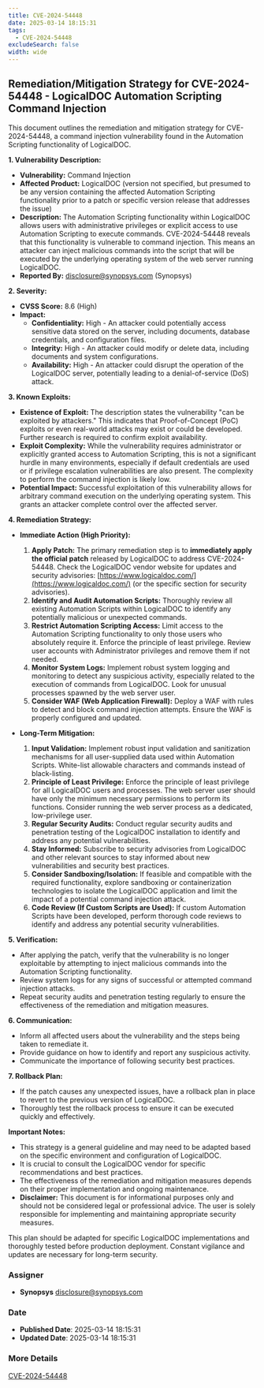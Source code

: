 ```yaml
---
title: CVE-2024-54448
date: 2025-03-14 18:15:31
tags:
  - CVE-2024-54448
excludeSearch: false
width: wide
---
```


## Remediation/Mitigation Strategy for CVE-2024-54448 - LogicalDOC Automation Scripting Command Injection

This document outlines the remediation and mitigation strategy for CVE-2024-54448, a command injection vulnerability found in the Automation Scripting functionality of LogicalDOC.

**1. Vulnerability Description:**

*   **Vulnerability:** Command Injection
*   **Affected Product:** LogicalDOC (version not specified, but presumed to be any version containing the affected Automation Scripting functionality prior to a patch or specific version release that addresses the issue)
*   **Description:** The Automation Scripting functionality within LogicalDOC allows users with administrative privileges or explicit access to use Automation Scripting to execute commands.  CVE-2024-54448 reveals that this functionality is vulnerable to command injection. This means an attacker can inject malicious commands into the script that will be executed by the underlying operating system of the web server running LogicalDOC.
*   **Reported By:** disclosure@synopsys.com (Synopsys)

**2. Severity:**

*   **CVSS Score:** 8.6 (High)
*   **Impact:**
    *   **Confidentiality:** High - An attacker could potentially access sensitive data stored on the server, including documents, database credentials, and configuration files.
    *   **Integrity:** High - An attacker could modify or delete data, including documents and system configurations.
    *   **Availability:** High - An attacker could disrupt the operation of the LogicalDOC server, potentially leading to a denial-of-service (DoS) attack.

**3. Known Exploits:**

*   **Existence of Exploit:**  The description states the vulnerability "can be exploited by attackers." This indicates that Proof-of-Concept (PoC) exploits or even real-world attacks may exist or could be developed.  Further research is required to confirm exploit availability.
*   **Exploit Complexity:** While the vulnerability requires administrator or explicitly granted access to Automation Scripting, this is not a significant hurdle in many environments, especially if default credentials are used or if privilege escalation vulnerabilities are also present.  The complexity to perform the command injection is likely low.
*   **Potential Impact:**  Successful exploitation of this vulnerability allows for arbitrary command execution on the underlying operating system.  This grants an attacker complete control over the affected server.

**4. Remediation Strategy:**

*   **Immediate Action (High Priority):**
    1.  **Apply Patch:** The primary remediation step is to **immediately apply the official patch** released by LogicalDOC to address CVE-2024-54448.  Check the LogicalDOC vendor website for updates and security advisories:  [https://www.logicaldoc.com/](https://www.logicaldoc.com/)  (or the specific section for security advisories).
    2.  **Identify and Audit Automation Scripts:**  Thoroughly review all existing Automation Scripts within LogicalDOC to identify any potentially malicious or unexpected commands.
    3.  **Restrict Automation Scripting Access:** Limit access to the Automation Scripting functionality to only those users who absolutely require it.  Enforce the principle of least privilege.  Review user accounts with Administrator privileges and remove them if not needed.
    4.  **Monitor System Logs:**  Implement robust system logging and monitoring to detect any suspicious activity, especially related to the execution of commands from LogicalDOC. Look for unusual processes spawned by the web server user.
    5.  **Consider WAF (Web Application Firewall):** Deploy a WAF with rules to detect and block command injection attempts.  Ensure the WAF is properly configured and updated.

*   **Long-Term Mitigation:**
    1.  **Input Validation:** Implement robust input validation and sanitization mechanisms for all user-supplied data used within Automation Scripts.  White-list allowable characters and commands instead of black-listing.
    2.  **Principle of Least Privilege:**  Enforce the principle of least privilege for all LogicalDOC users and processes.  The web server user should have only the minimum necessary permissions to perform its functions.  Consider running the web server process as a dedicated, low-privilege user.
    3.  **Regular Security Audits:** Conduct regular security audits and penetration testing of the LogicalDOC installation to identify and address any potential vulnerabilities.
    4.  **Stay Informed:**  Subscribe to security advisories from LogicalDOC and other relevant sources to stay informed about new vulnerabilities and security best practices.
    5.  **Consider Sandboxing/Isolation:** If feasible and compatible with the required functionality, explore sandboxing or containerization technologies to isolate the LogicalDOC application and limit the impact of a potential command injection attack.
    6.  **Code Review (If Custom Scripts are Used):** If custom Automation Scripts have been developed, perform thorough code reviews to identify and address any potential security vulnerabilities.

**5. Verification:**

*   After applying the patch, verify that the vulnerability is no longer exploitable by attempting to inject malicious commands into the Automation Scripting functionality.
*   Review system logs for any signs of successful or attempted command injection attacks.
*   Repeat security audits and penetration testing regularly to ensure the effectiveness of the remediation and mitigation measures.

**6. Communication:**

*   Inform all affected users about the vulnerability and the steps being taken to remediate it.
*   Provide guidance on how to identify and report any suspicious activity.
*   Communicate the importance of following security best practices.

**7. Rollback Plan:**

*   If the patch causes any unexpected issues, have a rollback plan in place to revert to the previous version of LogicalDOC.
*   Thoroughly test the rollback process to ensure it can be executed quickly and effectively.

**Important Notes:**

*   This strategy is a general guideline and may need to be adapted based on the specific environment and configuration of LogicalDOC.
*   It is crucial to consult the LogicalDOC vendor for specific recommendations and best practices.
*   The effectiveness of the remediation and mitigation measures depends on their proper implementation and ongoing maintenance.
*   **Disclaimer:** This document is for informational purposes only and should not be considered legal or professional advice.  The user is solely responsible for implementing and maintaining appropriate security measures.

This plan should be adapted for specific LogicalDOC implementations and thoroughly tested before production deployment. Constant vigilance and updates are necessary for long-term security.

### Assigner
- **Synopsys** <disclosure@synopsys.com>

### Date
- **Published Date**: 2025-03-14 18:15:31
- **Updated Date**: 2025-03-14 18:15:31

### More Details
[CVE-2024-54448](https://www.cvedetails.com/cve/CVE-2024-54448)